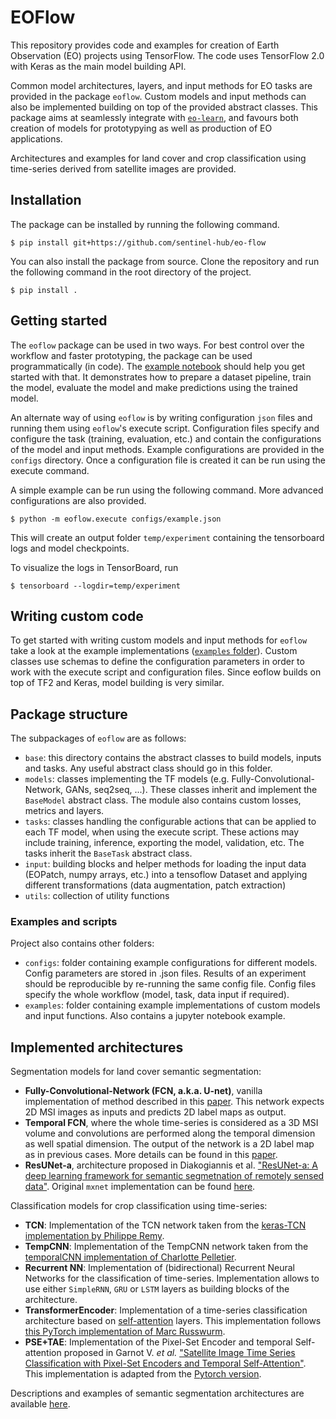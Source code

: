 # EOFlow

This repository provides code and examples for creation of Earth Observation (EO) projects using TensorFlow. The code uses TensorFlow 2.0 with Keras as the main model building API.

Common model architectures, layers, and input methods for EO tasks are provided in the package `eoflow`. Custom models and input methods can also be implemented building on top of the provided abstract classes. This package aims at seamlessly integrate with [`eo-learn`](https://github.com/sentinel-hub/eo-learn), and favours both creation of models for prototypying as well as production of EO applications.

Architectures and examples for land cover and crop classification using time-series derived from satellite images are provided.

## Installation

The package can be installed by running the following command.
```
$ pip install git+https://github.com/sentinel-hub/eo-flow
```

You can also install the package from source. Clone the repository and run the following command in the root directory of the project.
```
$ pip install .
```

## Getting started

The `eoflow` package can be used in two ways. For best control over the workflow and faster prototyping, the package can be used programmatically (in code). The [example notebook](examples/notebook.ipynb) should help you get started with that. It demonstrates how to prepare a dataset pipeline, train the model, evaluate the model and make predictions using the trained model.

An alternate way of using `eoflow` is by writing configuration `json` files and running them using `eoflow`'s execute script. Configuration files specify and configure the task (training, evaluation, etc.) and contain the configurations of the model and input methods. Example configurations are provided in the `configs` directory. Once a configuration file is created it can be run using the execute command.

A simple example can be run using the following command. More advanced configurations are also provided.
```
$ python -m eoflow.execute configs/example.json
```

This will create an output folder `temp/experiment` containing the tensorboard logs and model checkpoints.

To visualize the logs in TensorBoard, run
```
$ tensorboard --logdir=temp/experiment
```

## Writing custom code

To get started with writing custom models and input methods for `eoflow` take a look at the example implementations ([`examples` folder](examples/)). Custom classes use schemas to define the configuration parameters in order to work with the execute script and configuration files. Since eoflow builds on top of TF2 and Keras, model building is very similar.

## Package structure

The subpackages of `eoflow` are as follows:
* `base`: this directory contains the abstract classes to build models, inputs and tasks. Any useful abstract class should go in this folder.
* `models`: classes implementing the TF models (e.g. Fully-Convolutional-Network, GANs, seq2seq, ...). These classes inherit and implement the `BaseModel` abstract class. The module also contains custom losses, metrics and layers.
* `tasks`: classes handling the configurable actions that can be applied to each TF model, when using the execute script. These actions may include training, inference, exporting the model, validation, etc. The tasks inherit the `BaseTask` abstract class.
* `input`: building blocks and helper methods for loading the input data (EOPatch, numpy arrays, etc.) into a tensoflow Dataset and applying different transformations (data augmentation, patch extraction)
* `utils`: collection of utility functions

### Examples and scripts

Project also contains other folders:
* `configs`: folder containing example configurations for different models. Config parameters are stored in .json files. Results of an experiment should be reproducible by re-running the same config file. Config files specify the whole workflow (model, task, data input if required).
* `examples`: folder containing example implementations of custom models and input functions. Also contains a jupyter notebook example.

## Implemented architectures

Segmentation models for land cover semantic segmentation:
* **Fully-Convolutional-Network (FCN, a.k.a. U-net)**, vanilla implementation of method described in this [paper](https://arxiv.org/abs/1505.04597). This network expects 2D MSI images as inputs and predicts 2D label maps as output.
* **Temporal FCN**, where the whole time-series is considered as a 3D MSI volume and convolutions are performed along the temporal dimension as well spatial dimension. The output of the network is a 2D label map as in previous cases. More details can be found in this [paper](https://www.researchgate.net/publication/333262625_Spatio-Temporal_Deep_Learning_An_Application_to_Land_Cover_Classification).
* **ResUNet-a**, architecture proposed in Diakogiannis et al. ["ResUNet-a: A deep learning framework for semantic segmetnation of remotely sensed data"](https://www.sciencedirect.com/science/article/abs/pii/S0924271620300149). Original `mxnet` implementation can be found [here](https://github.com/feevos/resuneta).

Classification models for crop classification using time-series:
* **TCN**: Implementation of the TCN network taken from the [keras-TCN implementation by Philippe Remy](https://github.com/philipperemy/keras-tcn).
* **TempCNN**: Implementation of the TempCNN network taken from the [temporalCNN implementation of Charlotte Pelletier](https://github.com/charlotte-pel/temporalCNN).
* **Recurrent NN**: Implementation of (bidirectional) Recurrent Neural Networks for the classification of time-series. Implementation allows to use either `SimpleRNN`, `GRU` or `LSTM` layers as building blocks of the architecture.
* **TransformerEncoder**: Implementation of a time-series classification architecture based on [self-attention](https://arxiv.org/abs/1706.03762) layers. This implementation follows [this PyTorch implementation of Marc Russwurm](https://github.com/MarcCoru/crop-type-mapping). 
* **PSE+TAE**: Implementation of the Pixel-Set Encoder and temporal Self-attention proposed in Garnot V. _et al._ 
["Satellite Image Time Series Classification with Pixel-Set Encoders and Temporal Self-Attention"](https://hal.archives-ouvertes.fr/hal-02879223/document). 
This implementation is adapted from the [Pytorch version](https://github.com/VSainteuf/pytorch-psetae).  

Descriptions and examples of semantic segmentation architectures are available [here](MODELS.md).
